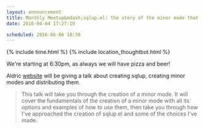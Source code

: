 ```yaml
---
layout: announcement
title: Monthly Meetup&mdash;sqlup.el: the story of the minor mode that could
date: 2016-04-04 17:27:19

scheduled: 2016-06-06 18:30
---
```


{% include time.html %}
{% include location_thoughtbot.html %}

We're starting at 6:30pm, as always we will have pizza and beer!

Aldric [website][github] will be giving a talk about creating sqlup, creating minor modes and distributing them.

> This talk will take you through the creation of a minor mode. It will
> cover the fundamentals of the creation of a minor mode with all its
> options and examples of how to use them, then take you through how
> I've approached the creation of sqlup.el and some of the choices I've
> made.

[github]: github.com/trevoke
